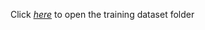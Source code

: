 Click *[here](https://drive.google.com/drive/folders/1sNXDjscTZm9PgI73F3OMGksCXPRE5yNf?usp=sharing)* to open the training dataset folder
